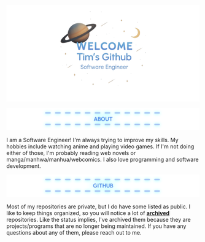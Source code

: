 ![Welcome, Tim's Github](./profile/images/gh-header.png)

![About Me](./profile/images/gh-about-header-lw.png)

I am a Software Engineer! I'm always trying to improve my skills. My hobbies include watching anime and playing video games. If I'm not doing either of those, I'm probably reading web novels or manga/manhwa/manhua/webcomics. I also love programming and software development.

![My Github](./profile/images/gh-github-header-lw.png)

Most of my repositories are private, but I do have some listed as public. I like to keep things organized, so you will notice a lot of [**archived**](https://docs.github.com/en/repositories/archiving-a-github-repository/archiving-repositories) repositories. Like the status implies, I've archived them because they are projects/programs that are no longer being maintained. If you have any questions about any of them, please reach out to me.

